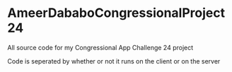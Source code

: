 # AmeerDababoCongressionalProject24
All source code for my Congressional App Challenge 24 project

Code is seperated by whether or not it runs on the client or on the server

